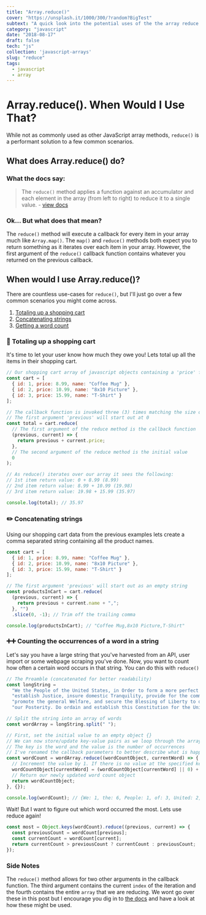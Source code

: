 ```yaml
---
title: "Array.reduce()"
cover: "https://unsplash.it/1000/300/?random?BigTest"
subtext: "A quick look into the potential uses of the the array reduce method."
category: "javascript"
date: "2018-08-17"
draft: false
tech: "js"
collection: 'javascript-arrays'
slug: "reduce"
tags:
  - javascript
  - array
---
```


# Array.reduce(). When Would I Use That?

While not as commonly used as other JavaScript array methods, `reduce()` is a performant solution to a few common scenarios.

## What does Array.reduce() do?

### What the docs say:

> The `reduce()` method applies a function against an accumulator and each element in the array (from left to right) to reduce it to a single value. - [view docs](https://developer.mozilla.org/en-US/docs/Web/JavaScript/Reference/Global_Objects/Array/reduce)

### Ok... But what does that mean?

The `reduce()` method will execute a callback for every item in your array much like `Array.map()`. The `map()` and `reduce()` methods both expect you to return something as it iterates over each item in your array. However, the first argument of the `reduce()` callback function contains whatever you returned on the previous callback.

## When would I use Array.reduce()?

There are countless use-cases for `reduce()`, but I'll just go over a few common scenarios you might come across.

1.  [Totaling up a shopping cart](#shoppingCart)
2.  [Concatenating strings](#stringConcat)
3.  [Getting a word count](#wordCount)

<a name="shoppingCart"></a>

### 🛒 Totaling up a shopping cart

It's time to let your user know how much they owe you! Lets total up all the items in their shopping cart.

```javascript
// Our shopping cart array of javascript objects containing a 'price' field
const cart = [
  { id: 1, price: 8.99, name: "Coffee Mug" },
  { id: 2, price: 10.99, name: "8x10 Picture" },
  { id: 3, price: 15.99, name: "T-Shirt" }
];

// The callback function is invoked three (3) times matching the size of our cart array
// The first argument 'previous' will start out at 0
const total = cart.reduce(
  // The first argument of the reduce method is the callback function
  (previous, current) => {
    return previous + current.price;
  },
  // The second argument of the reduce method is the initial value
  0
);

// As reduce() iterates over our array it sees the following:
// 1st item return value: 0 + 8.99 (8.99)
// 2nd item return value: 8.99 + 10.99 (19.98)
// 3rd item return value: 19.98 + 15.99 (35.97)

console.log(total); // 35.97
```

<a name="stringConcat"><a/>

### ✏️ Concatenating strings

Using our shopping cart data from the previous examples lets create a comma separated string containing all the product names.

```javascript
const cart = [
  { id: 1, price: 8.99, name: "Coffee Mug" },
  { id: 2, price: 10.99, name: "8x10 Picture" },
  { id: 3, price: 15.99, name: "T-Shirt" }
];

// The first argument 'previous' will start out as an empty string
const productsInCart = cart.reduce(
  (previous, current) => {
    return previous + current.name + ",";
  }, "")
  .slice(0, -1); // Trim off the trailing comma

console.log(productsInCart); // "Coffee Mug,8x10 Picture,T-Shirt"
```

<a name="wordCount"></a>

### ➕➕ Counting the occurrences of a word in a string

Let's say you have a large string that you've harvested from an API, user import or some webpage scraping you've done. Now, you want to count how often a certain word occurs in that string. You can do this with `reduce()`

```javascript
// The Preamble (concatenated for better readability)
const longString =
  "We the People of the United States, in Order to form a more perfect Union, " +
  "establish Justice, insure domestic Tranquility, provide for the common defense, " +
  "promote the general Welfare, and secure the Blessing of Liberty to ourselves and " +
  "our Posterity. Do ordain and establish this Constitution for the United States of America.";

// Split the string into an array of words
const wordArray = longString.split(" ");

// First, set the initial value to an empty object {}
// We can now store/update key-value pairs as we loop through the array.
// The key is the word and the value is the number of occurrences
// I've renamed the callback parameters to better describe what is happening
const wordCount = wordArray.reduce((wordCountObject, currentWord) => {
  // Increment the value by 1. If there is no value at the specified key then start with 0
  wordCountObject[currentWord] = (wordCountObject[currentWord] || 0) + 1;
  // Return our newly updated word count object
  return wordCountObject;
}, {});

console.log(wordCount); // {We: 1, the: 6, People: 1, of: 3, United: 2, …}
```

Wait! But I want to figure out which word occurred the most. Lets use reduce again!

```javascript
const most = Object.keys(wordCount).reduce((previous, current) => {
  const previousCount = wordCount[previous];
  const currentCount = wordCount[current];
  return currentCount > previousCount ? currentCount : previousCount;
});
```

### Side Notes

The `reduce()` method allows for two other arguments in the callback function. The third argument contains the current `index` of the iteration and the fourth contains the entire `array` that we are reducing. We wont go over these in this post but I encourage you dig in to [the docs](https://developer.mozilla.org/en-US/docs/Web/JavaScript/Reference/Global_Objects/Array/reduce) and have a look at how these might be used.
